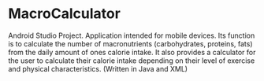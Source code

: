 # MacroCalculator
Android Studio Project. Application intended for mobile devices. Its function is to calculate the number of macronutrients (carbohydrates, proteins, fats) from the daily amount of ones calorie intake. It also provides a calculator for the user to calculate their calorie intake depending on their level of exercise and physical characteristics. (Written in Java and XML)
